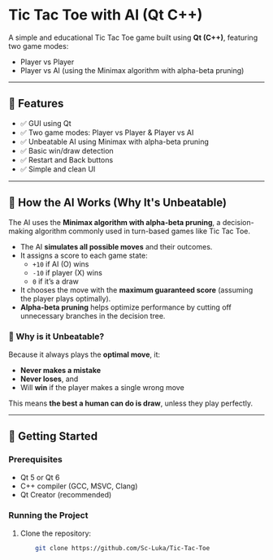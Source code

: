 # Tic Tac Toe with AI (Qt C++)

A simple and educational Tic Tac Toe game built using **Qt (C++)**, featuring two game modes:

- Player vs Player
- Player vs AI (using the Minimax algorithm with alpha-beta pruning)

---

## 🧠 Features

- ✅ GUI using Qt
- ✅ Two game modes: Player vs Player & Player vs AI
- ✅ Unbeatable AI using Minimax with alpha-beta pruning
- ✅ Basic win/draw detection
- ✅ Restart and Back buttons
- ✅ Simple and clean UI

---

## 🧠 How the AI Works (Why It's Unbeatable)

The AI uses the **Minimax algorithm with alpha-beta pruning**, a decision-making algorithm commonly used in turn-based games like Tic Tac Toe.

- The AI **simulates all possible moves** and their outcomes.
- It assigns a score to each game state:
  - `+10` if AI (O) wins
  - `-10` if player (X) wins
  - `0` if it’s a draw
- It chooses the move with the **maximum guaranteed score** (assuming the player plays optimally).
- **Alpha-beta pruning** helps optimize performance by cutting off unnecessary branches in the decision tree.

### 🎯 Why is it Unbeatable?

Because it always plays the **optimal move**, it:
- **Never makes a mistake**
- **Never loses**, and
- Will **win** if the player makes a single wrong move

This means **the best a human can do is draw**, unless they play perfectly.

---

## 🚀 Getting Started

### Prerequisites

- Qt 5 or Qt 6
- C++ compiler (GCC, MSVC, Clang)
- Qt Creator (recommended)

### Running the Project

1. Clone the repository:
   ```bash
       git clone https://github.com/Sc-Luka/Tic-Tac-Toe
